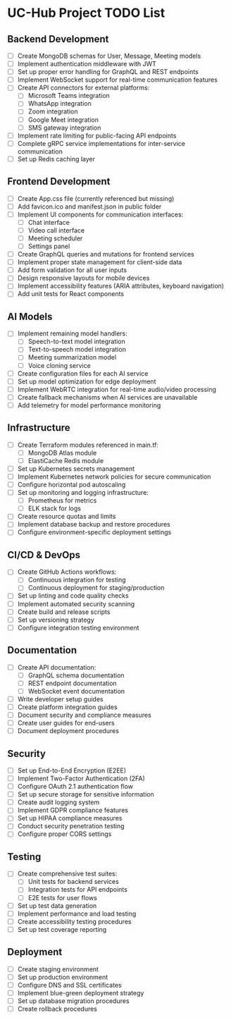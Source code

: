 # UC-Hub Project TODO List

## Backend Development

- [ ] Create MongoDB schemas for User, Message, Meeting models
- [ ] Implement authentication middleware with JWT
- [ ] Set up proper error handling for GraphQL and REST endpoints
- [ ] Implement WebSocket support for real-time communication features
- [ ] Create API connectors for external platforms:
  - [ ] Microsoft Teams integration
  - [ ] WhatsApp integration
  - [ ] Zoom integration
  - [ ] Google Meet integration
  - [ ] SMS gateway integration
- [ ] Implement rate limiting for public-facing API endpoints
- [ ] Complete gRPC service implementations for inter-service communication
- [ ] Set up Redis caching layer

## Frontend Development

- [ ] Create App.css file (currently referenced but missing)
- [ ] Add favicon.ico and manifest.json in public folder
- [ ] Implement UI components for communication interfaces:
  - [ ] Chat interface
  - [ ] Video call interface
  - [ ] Meeting scheduler
  - [ ] Settings panel
- [ ] Create GraphQL queries and mutations for frontend services
- [ ] Implement proper state management for client-side data
- [ ] Add form validation for all user inputs
- [ ] Design responsive layouts for mobile devices
- [ ] Implement accessibility features (ARIA attributes, keyboard navigation)
- [ ] Add unit tests for React components

## AI Models

- [ ] Implement remaining model handlers:
  - [ ] Speech-to-text model integration
  - [ ] Text-to-speech model integration
  - [ ] Meeting summarization model
  - [ ] Voice cloning service
- [ ] Create configuration files for each AI service
- [ ] Set up model optimization for edge deployment
- [ ] Implement WebRTC integration for real-time audio/video processing
- [ ] Create fallback mechanisms when AI services are unavailable
- [ ] Add telemetry for model performance monitoring

## Infrastructure

- [ ] Create Terraform modules referenced in main.tf:
  - [ ] MongoDB Atlas module
  - [ ] ElastiCache Redis module
- [ ] Set up Kubernetes secrets management
- [ ] Implement Kubernetes network policies for secure communication
- [ ] Configure horizontal pod autoscaling
- [ ] Set up monitoring and logging infrastructure:
  - [ ] Prometheus for metrics
  - [ ] ELK stack for logs
- [ ] Create resource quotas and limits
- [ ] Implement database backup and restore procedures
- [ ] Configure environment-specific deployment settings

## CI/CD & DevOps

- [ ] Create GitHub Actions workflows:
  - [ ] Continuous integration for testing
  - [ ] Continuous deployment for staging/production
- [ ] Set up linting and code quality checks
- [ ] Implement automated security scanning
- [ ] Create build and release scripts
- [ ] Set up versioning strategy
- [ ] Configure integration testing environment

## Documentation

- [ ] Create API documentation:
  - [ ] GraphQL schema documentation
  - [ ] REST endpoint documentation
  - [ ] WebSocket event documentation
- [ ] Write developer setup guides
- [ ] Create platform integration guides
- [ ] Document security and compliance measures
- [ ] Create user guides for end-users
- [ ] Document deployment procedures

## Security

- [ ] Set up End-to-End Encryption (E2EE)
- [ ] Implement Two-Factor Authentication (2FA)
- [ ] Configure OAuth 2.1 authentication flow
- [ ] Set up secure storage for sensitive information
- [ ] Create audit logging system
- [ ] Implement GDPR compliance features
- [ ] Set up HIPAA compliance measures
- [ ] Conduct security penetration testing
- [ ] Configure proper CORS settings

## Testing

- [ ] Create comprehensive test suites:
  - [ ] Unit tests for backend services
  - [ ] Integration tests for API endpoints
  - [ ] E2E tests for user flows
- [ ] Set up test data generation
- [ ] Implement performance and load testing
- [ ] Create accessibility testing procedures
- [ ] Set up test coverage reporting

## Deployment

- [ ] Create staging environment
- [ ] Set up production environment
- [ ] Configure DNS and SSL certificates
- [ ] Implement blue-green deployment strategy
- [ ] Set up database migration procedures
- [ ] Create rollback procedures